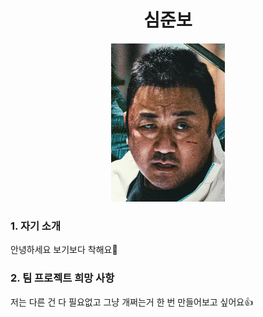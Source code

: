 # <center>심준보</center>

<center><img src="./img/profile.png"></center>

### 1. 자기 소개
안녕하세요 보기보다 착해요👊

### 2. 팀 프로젝트 희망 사항
저는 다른 건 다 필요없고 그냥 개쩌는거 한 번 만들어보고 싶어요👍
